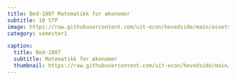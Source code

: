 ```yaml
---
title: Bed-1007 Matematikk for økonomer
subtitle: 10 STP
image: https://raw.githubusercontent.com/uit-econ/hovedside/main/assets/img/Bed-1007.jpg
category: semester1

caption:
  title: Bed-1007
  subtitle: Matematikk for økonomer
  thumbnail: https://raw.githubusercontent.com/uit-econ/hovedside/main/assets/img/Bed-1007.jpg
---
```



<script>  
var observer = new MutationObserver(function(mutationsList, observer) {
    for (var mutation of mutationsList){
        if()
        console.log('The ' + mutation.attributeName + ' attribute was modified.');
  
    }
});
observer.observe(document.getElementById('p1'), { attributes: true, attributeFilter: ["display"]});
  
</script>

